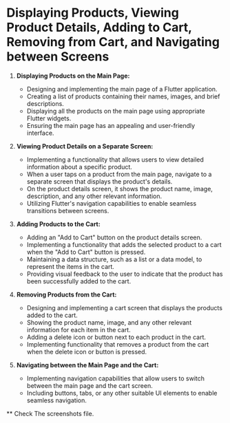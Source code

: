 #  <br> Displaying Products, Viewing Product Details, Adding to Cart, Removing from Cart, and Navigating between Screens


1. **Displaying Products on the Main Page:**
   - Designing and implementing the main page of a Flutter application.
   - Creating a list of products containing their names, images, and brief descriptions.
   - Displaying all the products on the main page using appropriate Flutter widgets.
   - Ensuring the main page has an appealing and user-friendly interface.

2. **Viewing Product Details on a Separate Screen:**
   - Implementing a functionality that allows users to view detailed information about a specific product.
   - When a user taps on a product from the main page, navigate to a separate screen that displays the product's details.
   - On the product details screen, it shows the product name, image, description, and any other relevant information.
   - Utilizing Flutter's navigation capabilities to enable seamless transitions between screens.

3. **Adding Products to the Cart:**
   - Adding an "Add to Cart" button on the product details screen.
   - Implementing a functionality that adds the selected product to a cart when the "Add to Cart" button is pressed.
   - Maintaining a data structure, such as a list or a data model, to represent the items in the cart.
   - Providing visual feedback to the user to indicate that the product has been successfully added to the cart.

4. **Removing Products from the Cart:**
   - Designing and implementing a cart screen that displays the products added to the cart.
   - Showing the product name, image, and any other relevant information for each item in the cart.
   - Adding a delete icon or button next to each product in the cart.
   - Implementing functionality that removes a product from the cart when the delete icon or button is pressed.

5. **Navigating between the Main Page and the Cart:**
   - Implementing navigation capabilities that allow users to switch between the main page and the cart screen.
   - Including buttons, tabs, or any other suitable UI elements to enable seamless navigation.


** Check The screenshots file.
